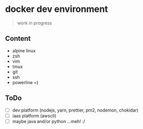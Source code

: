 # docker dev environment

> work in progress


## Content
+ alpine linux
+ zsh
+ vim
+ tmux
+ git
+ ssh
+ powerline =)

## ToDo
+ [ ] dev platform (nodejs, yarn, prettier, pm2, nodemon, chokidar)
+ [ ] iaas platform (awscli)
+ [ ] maybe java and/or python ...meh! :/
